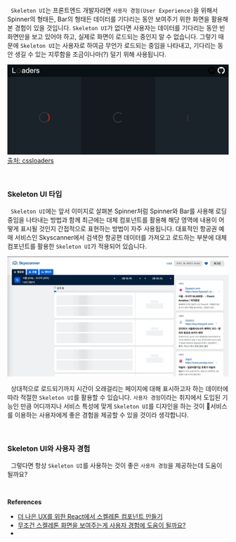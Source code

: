 
&nbsp;&nbsp;`Skeleton UI`는 프론트엔드 개발자라면 `사용자 경험(User Experience)`을 위해서 Spinner의 형태든, Bar의 형태든 데이터를 기다리는 동안 보여주기 위한 화면을 활용해본 경험이 있을 것입니다. `Skeleton UI`가 없다면 사용자는 데이터를 기다리는 동안 빈 화면만을 보고 있어야 하고, 실제로 화면이 로드되는 중인지 알 수 없습니다. 그렇기 때문에 `Skeleton UI`는 사용자로 하여금 무언가 로드되는 중임을 나타내고, 기다리는 동안 생길 수 있는 지루함을 조금이나마(?) 덜기 위해 사용됩니다.

![|Spinner](../images/spinner.gif)
[출처: cssloaders](https://cssloaders.github.io/)

<br>

### Skeleton UI 타입

&nbsp;&nbsp;`Skeleton UI`에는 앞서 이미지로 살펴본 Spinner처럼 Spinner와 Bar를 사용해 로딩 중임을 나타내는 방법과 함께 최근에는 대체 컴포넌트를 활용해 해당 영역에 내용이 어떻게 표시될 것인지 간접적으로 표현하는 방법이 자주 사용됩니다. 대표적인 항공권 예매 서비스인 Skyscanner에서 검색한 항공편 데이터를 가져오고 로드하는 부분에 대체 컴포넌트를 활용한 `Skeleton UI`가 적용되어 있습니다.

![|skyscanner skeleton UI](../images/skyscanner_skeletonUI.gif)

&nbsp;&nbsp;상대적으로 로드되기까지 시간이 오래걸리는 페이지에 대해 표시하고자 하는 데이터에 따라 적절한 `Skeleton UI`를 활용할 수 있습니다. `사용자 경험`이라는 취지에서 도입된 기능인 만큼 어디까지나 서비스 특성에 맞게  `Skeleton UI`를 디자인을 하는 것이 서비스를 이용하는 사용자에게 좋은 경험을 제공할 수 있을 것이라 생각합니다.

<br>

### Skeleton UI와 사용자 경험

&nbsp;&nbsp;그렇다면 항상 `Skeleton UI`를 사용하는 것이 좋은 `사용자 경험`을 제공하는데 도움이 될까요?


<br>

**References**
- [더 나은 UX를 위한 React에서 스켈레톤 컴포넌트 만들기](https://ui.toast.com/weekly-pick/ko_20201110)
- [무조건 스켈레톤 화면을 보여주는게 사용자 경험에 도움이 될까요?](https://tech.kakaopay.com/post/skeleton-ui-idea/)
- [](https://www.nngroup.com/articles/progress-indicators/)